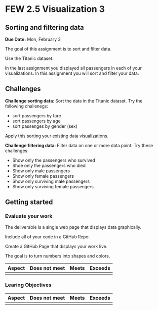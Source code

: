 # FEW 2.5 Visualization 3

## Sorting and filtering data

**Due Date:** Mon, February 3

The goal of this assignment is to sort and filter data. 

Use the Titanic dataset.

In the last assignment you displayed all passengers in each of your visualizations. In this assignment you will sort and filter your data. 

## Challenges 

**Challenge sorting data**: Sort the data in the Titanic dataset. Try the following challenegs: 

- sort passengers by fare
- sort passengers by age
- sort passenges by gender (sex)

Apply this sorting your existing data visualizations. 

**Challenge filtering data**: Filter data on one or more data point. Try these challenges: 

- Show only the passengers who survived
- Shoe only the passengers who died
- Show only male passengers
- Show only female passengers
- Show only surviving male passengers
- Show only surviving female passengers

## Getting started



### Evaluate your work

The deliverable is a single web page that displays data graphically.

Include all of your code in a GitHub Repo.

Create a GitHub Page that displays your work live.

The goal is to turn numbers into shapes and colors.

| Aspect | Does not meet | Meets | Exceeds |
|:------------|:-------------|:------|:--------|
| | | | |

### Learing Objectives 

| Aspect | Does not meet | Meets | Exceeds |
|:-------|:--------------|:------|:--------|
| | | | |